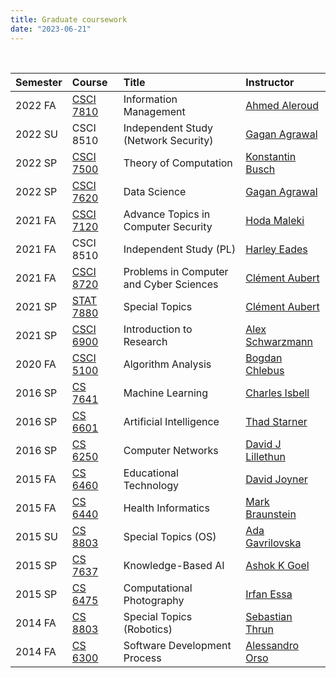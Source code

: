 ```yaml
---
title: Graduate coursework 
date: "2023-06-21"
---
```


<br/>  

| Semester | Course            | Title                                   | Instructor                                                                             |
|:---------|:------------------|:----------------------------------------|:---------------------------------------------------------------------------------------|
| 2022 FA  | [CSCI 7810][7810] | Information Management                  | [Ahmed Aleroud](https://www.augusta.edu/faculty/directory/view.php?id=AALEROUD)        |
| 2022 SU  | CSCI 8510         | Independent Study (Network Security)    | [Gagan Agrawal](https://www.augusta.edu/faculty/directory/view.php?id=GAGRAWAL)        |
| 2022 SP  | [CSCI 7500][7500] | Theory of Computation                   | [Konstantin Busch](https://web2.augusta.edu/faculty/directory/view.php?id=KBUSCH)      |
| 2022 SP  | [CSCI 7620][7620] | Data Science                            | [Gagan Agrawal](https://www.augusta.edu/faculty/directory/view.php?id=GAGRAWAL)        |
| 2021 FA  | [CSCI 7120][7120] | Advance Topics in Computer Security     | [Hoda Maleki](https://www.augusta.edu/faculty/directory/view.php?id=HMALEKI)           |
| 2021 FA  | CSCI 8510         | Independent Study (PL)                  | [Harley Eades](https://metatheorem.org)                                                |
| 2021 FA  | [CSCI 8720][8720] | Problems in Computer and Cyber Sciences | [Clément Aubert](https://spots.augusta.edu/caubert/)                                   |
| 2021 SP  | [STAT 7880][7880] | Special Topics                          | [Clément Aubert](https://spots.augusta.edu/caubert/)                                   |
| 2021 SP  | [CSCI 6900][6900] | Introduction to Research                | [Alex Schwarzmann](https://www.augusta.edu/faculty/directory/view.php?id=ASCHWARZMANN) |
| 2020 FA  | [CSCI 5100][5100] | Algorithm Analysis                      | [Bogdan Chlebus](https://www.augusta.edu/faculty/directory/view.php?id=BCHLEBUS)       |
| 2016 SP  | [CS 7641][7641]   | Machine Learning                        | [Charles Isbell](https://en.wikipedia.org/wiki/Charles_Lee_Isbell_Jr.)                 |
| 2016 SP  | [CS 6601][6601]   | Artificial Intelligence                 | [Thad Starner](https://en.wikipedia.org/wiki/Thad_Starner)                             |
| 2016 SP  | [CS 6250][6520]   | Computer Networks                       | [David J Lillethun](https://engineering.tufts.edu/cs/people/faculty/david-lillethun)   |
| 2015 FA  | [CS 6460][6460]   | Educational Technology                  | [David Joyner](https://www.cc.gatech.edu/people/david-joyner)                          |
| 2015 FA  | [CS 6440][6440]   | Health Informatics                      | [Mark Braunstein](https://www.cc.gatech.edu/people/mark-braunstein-0)                  |
| 2015 SU  | [CS 8803][8803]   | Special Topics (OS)                     | [Ada Gavrilovska](https://www.cc.gatech.edu/home/ada/)                                 |
| 2015 SP  | [CS 7637][7637]   | Knowledge-Based AI                      | [Ashok K Goel](https://en.wikipedia.org/wiki/Ashok_Goel)                               |
| 2015 SP  | [CS 6475][6475]   | Computational Photography               | [Irfan Essa](https://en.wikipedia.org/wiki/Irfan_Essa)                                 |
| 2014 FA  | [CS 8803][7683]   | Special Topics (Robotics)               | [Sebastian Thrun](https://en.wikipedia.org/wiki/Sebastian_Thrun)                       |
| 2014 FA  | [CS 6300][6300]   | Software Development Process            | [Alessandro Orso](https://www.cc.gatech.edu/~orso/)                                    |

[7810]: /syllabus/csci_7810.pdf
[7500]: /syllabus/csci_7500.pdf
[7620]: /syllabus/csci_7620.pdf
[7120]: /syllabus/csci_7120.pdf
[8720]: https://spots.augusta.edu/caubert/teaching/2021/fall/csci8720/
[7880]: https://spots.augusta.edu/caubert/teaching/2021/spring/stat7880/
[6900]: /syllabus/csci_6900.pdf
[5100]: /syllabus/csci_5100.pdf
[7641]: /syllabus/cs_7641.pdf
[6601]: /syllabus/cs_6601.pdf
[6460]: /syllabus/cs_6460.pdf
[6440]: /syllabus/cs_6440.pdf
[8803]: /syllabus/cs_8803.pdf
[7637]: /syllabus/cs_7637.pdf
[6475]: /syllabus/cs_6475.pdf
[7683]: /syllabus/cs_7683.pdf
[6520]: /syllabus/6250_topics.pdf
[6300]: /syllabus/6300_topics.pdf
